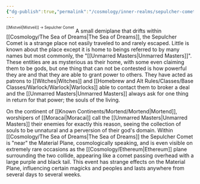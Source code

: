 ```yaml
---
{"dg-publish":true,"permalink":"/cosmology/inner-realms/sepulcher-comet/"}
---
```


<sup><sup>[[Mistveil\|Mistveil]] → Sepulcher Comet</sup></sup> 
A small demiplane that drifts within [[Cosmology/The Sea of Dreams\|The Sea of Dreams]], the Sepulcher Comet is a strange place not easily traveled to and rarely escaped. Little is known about the place except it is home to beings referred to by many names but most commonly, the "[[Unmarred Masters\|Unmarred Masters]]". These entities are as mysterious as their home, with some even claiming them to be gods, but one thing that can not be contested is how powerful they are and that they are able to grant power to others. They have acted as patrons to [[Witches\|Witches]] and [[Homebrew and Alt Rules/Classes/Base Classes/Warlock/Warlock\|Warlocks]] able to contact them to broker a deal and the [[Unmarred Masters\|Unmarred Masters]] always ask for one thing in return for that power; the souls of the living.

On the continent of [[Known Continents/Mortend/Mortend\|Mortend]], worshipers of [[Moracai\|Moracai]] call the [[Unmarred Masters\|Unmarred Masters]] their enemies for exactly this reason, seeing the collection of souls to be unnatural and a perversion of their god's domain. Within [[Cosmology/The Sea of Dreams\|The Sea of Dreams]] the Sepulcher Comet is "near" the Material Plane, cosmologically speaking, and is even visible on extremely rare occasions as the [[Cosmology/Ethereum\|Ethereum]] plane surrounding the two collide, appearing like a comet passing overhead with a large purple and black tail. This event has strange effects on the Material Plane, influencing certain magicks and peoples and lasts anywhere from several days to several weeks. 